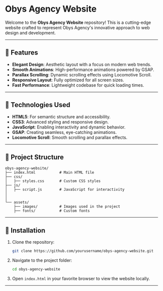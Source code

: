 # Obys Agency Website

Welcome to the **Obys Agency Website** repository! This is a cutting-edge website crafted to represent Obys Agency's innovative approach to web design and development.

---

## 🌟 Features

- **Elegant Design**: Aesthetic layout with a focus on modern web trends.
- **Smooth Animations**: High-performance animations powered by GSAP.
- **Parallax Scrolling**: Dynamic scrolling effects using Locomotive Scroll.
- **Responsive Layout**: Fully optimized for all screen sizes.
- **Fast Performance**: Lightweight codebase for quick loading times.

---

## 🚀 Technologies Used

- **HTML5**: For semantic structure and accessibility.
- **CSS3**: Advanced styling and responsive design.
- **JavaScript**: Enabling interactivity and dynamic behavior.
- **GSAP**: Creating seamless, eye-catching animations.
- **Locomotive Scroll**: Smooth scrolling and parallax effects.

---

## 📂 Project Structure

```
obys-agency-website/
├── index.html           # Main HTML file
├── css/
│   ├── styles.css       # Custom CSS styles
├── js/
│   ├── script.js        # JavaScript for interactivity
│ 
│  
└── assets/
    ├── images/          # Images used in the project
    ├── fonts/           # Custom fonts
```

---

## 🔧 Installation

1. Clone the repository:
   ```bash
   git clone https://github.com/yourusername/obys-agency-website.git
   ```

2. Navigate to the project folder:
   ```bash
   cd obys-agency-website
   ```

3. Open `index.html` in your favorite browser to view the website locally.

---
